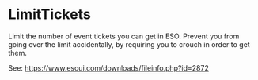 # LimitTickets

Limit the number of event tickets you can get in ESO.
Prevent you from going over the limit accidentally, by requiring you to crouch in order to get them.

See: https://www.esoui.com/downloads/fileinfo.php?id=2872
